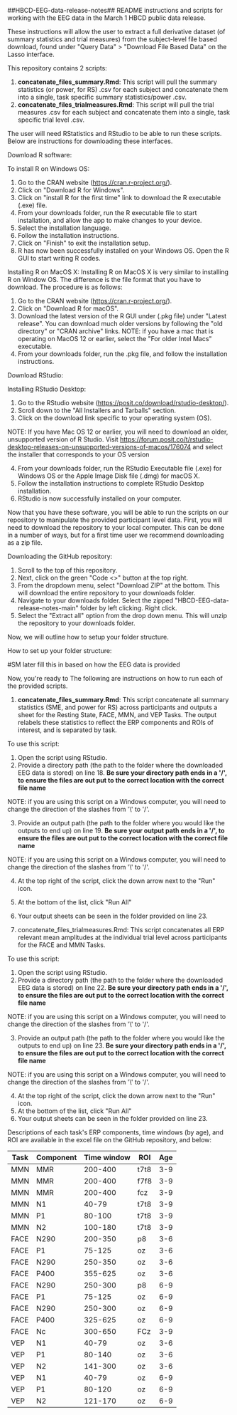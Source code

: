 ##HBCD-EEG-data-release-notes##
README instructions and scripts for working with the EEG data in the March 1 HBCD public data release.

These instructions will allow the user to extract a full derivative dataset (of summary statistics and trial measures) from the subject-level file based download, found under "Query Data" > "Download File Based Data" on the Lasso interface. 

This repository contains 2 scripts: 
1. **concatenate_files_summary.Rmd**: This script will pull the summary statistics (or power, for RS) .csv for each subject and concatenate them into a single, task specific summary statistics/power .csv. 
2. **concatenate_files_trialmeasures.Rmd**: This script will pull the trial measures .csv for each subject and concatenate them into a single, task specific trial level .csv.

The user will need RStatistics and RStudio to be able to run these scripts. Below are instructions for downloading these interfaces. 

Download R software: 

To install R on Windows OS:

1. Go to the CRAN website (https://cran.r-project.org/).
2. Click on "Download R for Windows".
3. Click on "install R for the first time" link to download the R executable (.exe) file.
4. From your downloads folder, run the R executable file to start installation, and allow the app to make changes to your device.
5. Select the installation language.
6. Follow the installation instructions.
7. Click on "Finish" to exit the installation setup.
8. R has now been successfully installed on your Windows OS. Open the R GUI to start writing R codes.

Installing R on MacOS X:
Installing R on MacOS X is very similar to installing R on Window OS. The difference is the file format that you have to download. The procedure is as follows:

1. Go to the CRAN website (https://cran.r-project.org/).
2. Click on "Download R for macOS". 
3. Download the latest version of the R GUI under (.pkg file) under "Latest release". You can download much older versions by following the "old directory" or "CRAN archive" links. NOTE: if you have a mac that is operating on MacOS 12 or earlier, select the "For older Intel Macs" executable.
4. From your downloads folder, run the .pkg file, and follow the installation instructions.


Download RStudio: 

Installing RStudio Desktop:

1. Go to the RStudio website (https://posit.co/download/rstudio-desktop/).
2. Scroll down to the "All Installers and Tarballs" section. 
3. Click on the download link specific to your operating system (OS). 

NOTE: If you have Mac OS 12 or earlier, you will need to download an older, unsupported version of R Studio. Visit https://forum.posit.co/t/rstudio-desktop-releases-on-unsupported-versions-of-macos/176074 and select the installer that corresponds to your OS version

4. From your downloads folder, run the RStudio Executable file (.exe) for Windows OS or the Apple Image Disk file (.dmg) for macOS X.
5. Follow the installation instructions to complete RStudio Desktop installation.
6. RStudio is now successfully installed on your computer.


Now that you have these software, you will be able to run the scripts on our repository to manipulate the provided participant level data. First, you will need to download the repository to your local computer. This can be done in a number of ways, but for a first time user we recommend downloading as a zip file. 

Downloading the GitHub repository: 

1. Scroll to the top of this repository. 
2. Next, click on the green "Code <>" button at the top right. 
3. From the dropdown menu, select "Download ZIP" at the bottom. This will download the entire repository to your downloads folder. 
4. Navigate to your downloads folder. Select the zipped "HBCD-EEG-data-release-notes-main" folder by left clicking. Right click. 
5. Select the "Extract all" option from the drop down menu. This will unzip the repository to your downloads folder. 

Now, we will outline how to setup your folder structure. 

How to set up your folder structure: 

#SM later fill this in based on how the EEG data is provided

Now, you're ready to The following are instructions on how to run each of the provided scripts. 

1. **concatenate_files_summary.Rmd**:
This script concatenate all summary statistics (SME, and power for RS) across participants and outputs a sheet for the Resting State, FACE, MMN, and VEP Tasks. The output relabels these statistics to reflect the ERP components and ROIs of interest, and is separated by task.

To use this script: 
1. Open the script using RStudio. 
2. Provide a directory path (the path to the folder where the downloaded EEG data is stored) on line 18. **Be sure your directory path ends in a '/', to ensure the files are out put to the correct location with the correct file name**

NOTE: if you are using this script on a Windows computer, you will need to change the direction of the slashes from '\\' to '/'.

3. Provide an output path (the path to the folder where you would like the outputs to end up) on line 19. **Be sure your output path ends in a '/', to ensure the files are out put to the correct location with the correct file name**

NOTE: if you are using this script on a Windows computer, you will need to change the direction of the slashes from '\\' to '/'.

4. At the top right of the script, click the down arrow next to the "Run" icon. 
5. At the bottom of the list, click "Run All" 
6. Your output sheets can be seen in the folder provided on line 23.

2. concatenate_files_trialmeasures.Rmd:
This script concatenates all ERP relevant mean amplitudes at the individual trial level across participants for the FACE and MMN Tasks.

To use this script: 
1. Open the script using RStudio. 
2. Provide a directory path (the path to the folder where the downloaded EEG data is stored) on line 22. **Be sure your directory path ends in a '/', to ensure the files are out put to the correct location with the correct file name**

NOTE: if you are using this script on a Windows computer, you will need to change the direction of the slashes from '\\' to '/'.

3. Provide an output path (the path to the folder where you would like the outputs to end up) on line 23. **Be sure your directory path ends in a '/', to ensure the files are out put to the correct location with the correct file name**

NOTE: if you are using this script on a Windows computer, you will need to change the direction of the slashes from '\\' to '/'.

4. At the top right of the script, click the down arrow next to the "Run" icon. 
5. At the bottom of the list, click "Run All" 
6. Your output sheets can be seen in the folder provided on line 23.

Descriptions of each task's ERP components, time windows (by age), and ROI are available in the excel file on the GitHub repository, and below: 

| Task | Component | Time window | ROI  | Age |
|------|-----------|-------------|------|-----|
| MMN  | MMR       | 200-400     | t7t8 | 3-9 |
| MMN  | MMR       | 200-400     | f7f8 | 3-9 |
| MMN  | MMR       | 200-400     | fcz  | 3-9 |
| MMN  | N1        | 40-79       | t7t8 | 3-9 |
| MMN  | P1        | 80-100      | t7t8 | 3-9 |
| MMN  | N2        | 100-180     | t7t8 | 3-9 |
| FACE | N290      | 200-350     | p8   | 3-6 |
| FACE | P1        | 75-125      | oz   | 3-6 |
| FACE | N290      | 250-350     | oz   | 3-6 |
| FACE | P400      | 355-625     | oz   | 3-6 |
| FACE | N290      | 250-300     | p8   | 6-9 |
| FACE | P1        | 75-125      | oz   | 6-9 |
| FACE | N290      | 250-300     | oz   | 6-9 |
| FACE | P400      | 325-625     | oz   | 6-9 |
| FACE | Nc        | 300-650     | FCz  | 3-9 |
| VEP  | N1        | 40-79       | oz   | 3-6 |
| VEP  | P1        | 80-140      | oz   | 3-6 |
| VEP  | N2        | 141-300     | oz   | 3-6 |
| VEP  | N1        | 40-79       | oz   | 6-9 |
| VEP  | P1        | 80-120      | oz   | 6-9 |
| VEP  | N2        | 121-170     | oz   | 6-9 |
